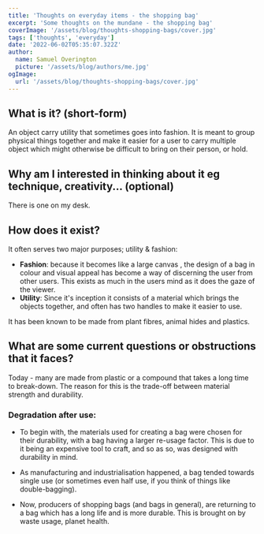 ```yaml
---
title: 'Thoughts on everyday items - the shopping bag'
excerpt: 'Some thoughts on the mundane - the shopping bag'
coverImage: '/assets/blog/thoughts-shopping-bags/cover.jpg'
tags: ['thoughts', 'everyday']
date: '2022-06-02T05:35:07.322Z'
author:
  name: Samuel Overington
  picture: '/assets/blog/authors/me.jpg'
ogImage:
  url: '/assets/blog/thoughts-shopping-bags/cover.jpg'
---
```


## What is it? (short-form)

An object carry utility that sometimes goes into fashion. It is meant to group
physical things together and make it easier for a user to carry multiple object
which might otherwise be difficult to bring on their person, or hold.

## Why am I interested in thinking about it eg technique, creativity... (optional)

There is one on my desk.

## How does it exist?

It often serves two major purposes; utility & fashion:

- **Fashion**: because it becomes like a large canvas , the design of a bag
  in colour and visual appeal has become a way of discerning the user from
  other users. This exists as much in the users mind as it does the gaze of the
  viewer.
- **Utility**: Since it's inception it consists of a material which brings
  the objects together, and often has two handles to make it easier to use.

It has been known to be made from plant fibres, animal hides and plastics.

## What are some current questions or obstructions that it faces?

Today - many are made from plastic or a compound that takes a long time to
break-down. The reason for this is the trade-off between material strength and
durability.

### Degradation after use:

- To begin with, the materials used for creating a bag were chosen for their
  durability, with a bag having a larger re-usage factor. This is due to it
  being an expensive tool to craft, and so as so, was designed with durability
  in mind.

- As manufacturing and industrialisation happened, a bag tended towards single
  use (or sometimes even half use, if you think of things like double-bagging).

- Now, producers of shopping bags (and bags in general), are returning to
  a bag which has a long life and is more durable. This is brought on by waste
  usage, planet health.
